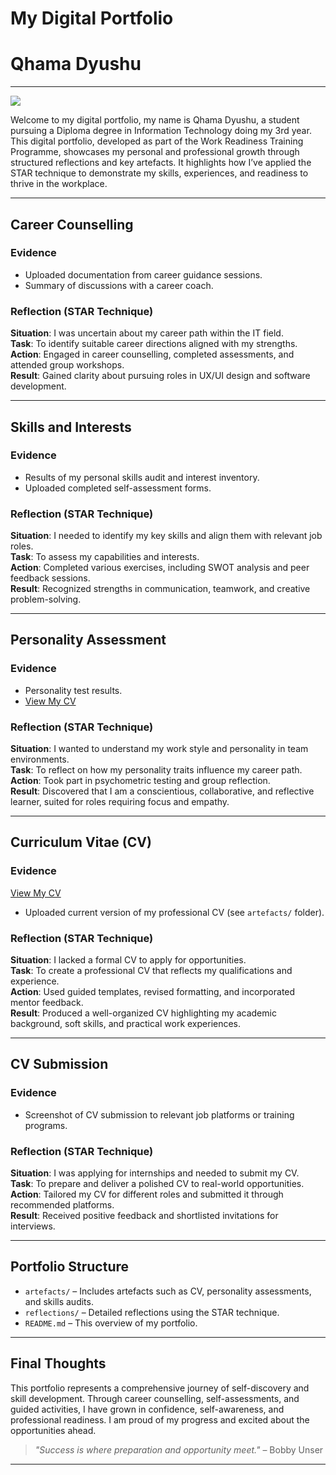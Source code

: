 
# My Digital Portfolio

# Qhama Dyushu
---

<a href="https://www.linkedin.com/in/qhama-dyushu-63b187234/"><img src="https://img.shields.io/badge/-LinkedIn-0072b1?&style=for-the-badge&logo=linkedin&logoColor=white" /></a>



Welcome to my digital portfolio, my name is Qhama Dyushu, a student pursuing a Diploma degree in Information Technology doing my 3rd year. This digital portfolio, developed as part of the Work Readiness Training Programme, showcases my personal and professional growth through structured reflections and key artefacts. It highlights how I’ve applied the STAR technique to demonstrate my skills, experiences, and readiness to thrive in the workplace.

---

## Career Counselling

### Evidence

- Uploaded documentation from career guidance sessions.
- Summary of discussions with a career coach.

### Reflection (STAR Technique)
**Situation**: I was uncertain about my career path within the IT field.  
**Task**: To identify suitable career directions aligned with my strengths.  
**Action**: Engaged in career counselling, completed assessments, and attended group workshops.  
**Result**: Gained clarity about pursuing roles in UX/UI design and software development.

---

## Skills and Interests

### Evidence
- Results of my personal skills audit and interest inventory.
- Uploaded completed self-assessment forms.

### Reflection (STAR Technique)
**Situation**: I needed to identify my key skills and align them with relevant job roles.  
**Task**: To assess my capabilities and interests.  
**Action**: Completed various exercises, including SWOT analysis and peer feedback sessions.  
**Result**: Recognized strengths in communication, teamwork, and creative problem-solving.

---

## Personality Assessment

### Evidence
- Personality test results.
-  [ View My CV ](./Cv%20OF%20submission.PNG)

### Reflection (STAR Technique)
**Situation**: I wanted to understand my work style and personality in team environments.  
**Task**: To reflect on how my personality traits influence my career path.  
**Action**: Took part in psychometric testing and group reflection.  
**Result**: Discovered that I am a conscientious, collaborative, and reflective learner, suited for roles requiring focus and empathy.

---

## Curriculum Vitae (CV)

### Evidence
[ View My CV ](./CV%20OF%20Sophumelela%20Silangulana.pdf)
- Uploaded current version of my professional CV (see `artefacts/` folder).

### Reflection (STAR Technique)
**Situation**: I lacked a formal CV to apply for opportunities.  
**Task**: To create a professional CV that reflects my qualifications and experience.  
**Action**: Used guided templates, revised formatting, and incorporated mentor feedback.  
**Result**: Produced a well-organized CV highlighting my academic background, soft skills, and practical work experiences.

---

## CV Submission

### Evidence
- Screenshot of CV submission to relevant job platforms or training programs.

### Reflection (STAR Technique)
**Situation**: I was applying for internships and needed to submit my CV.  
**Task**: To prepare and deliver a polished CV to real-world opportunities.  
**Action**: Tailored my CV for different roles and submitted it through recommended platforms.  
**Result**: Received positive feedback and shortlisted invitations for interviews.

---

## Portfolio Structure

- `artefacts/` – Includes artefacts such as CV, personality assessments, and skills audits.
- `reflections/` – Detailed reflections using the STAR technique.
- `README.md` – This overview of my portfolio.

---

## Final Thoughts

This portfolio represents a comprehensive journey of self-discovery and skill development. Through career counselling, self-assessments, and guided activities, I have grown in confidence, self-awareness, and professional readiness. I am proud of my progress and excited about the opportunities ahead.

> _"Success is where preparation and opportunity meet."_ – Bobby Unser

---
